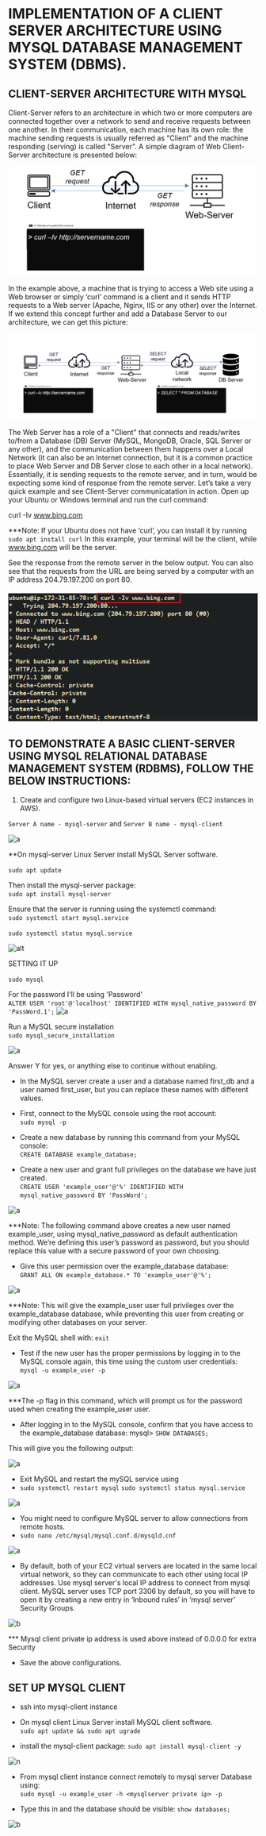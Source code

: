# IMPLEMENTATION OF A CLIENT SERVER ARCHITECTURE USING MYSQL DATABASE MANAGEMENT SYSTEM (DBMS).

## CLIENT-SERVER ARCHITECTURE WITH MYSQL

Client-Server refers to an architecture in which two or more computers are connected together over a network to send and receive requests between one another. In their communication, each machine has its own role: the machine sending requests is usually referred as "Client" and the machine responding (serving) is called "Server". A simple diagram of Web Client-Server architecture is presented below:

![al](https://github.com/IwunzeGE/DevOps-Project/blob/f5ebc19e0f6692cf2cf39858b8de061a25381f92/CLIENT-SERVER%20ARCHITECTURE/images/illustration%201.png)

In the example above, a machine that is trying to access a Web site using a Web browser or simply ‘curl’ command is a client and it sends HTTP requests to a Web server (Apache, Nginx, IIS or any other) over the Internet. If we extend this concept further and add a Database Server to our architecture, we can get this picture:

![alt](https://github.com/IwunzeGE/DevOps-Project/blob/f5ebc19e0f6692cf2cf39858b8de061a25381f92/CLIENT-SERVER%20ARCHITECTURE/images/illustration%202.png)

The Web Server has a role of a "Client" that connects and reads/writes to/from a Database (DB) Server (MySQL, MongoDB, Oracle, SQL Server or any other), and the communication between them happens over a Local Network (it can also be an Internet connection, but it is a common practice to place Web Server and DB Server close to each other in a local network).  
Essentially, it is sending requests to the remote server, and in turn, would be expecting some kind of response from the remote server. Let’s take a very quick example and see Client-Server communicatation in action. Open up your Ubuntu or Windows terminal and run the curl command:

curl -Iv www.bing.com

***Note: If your Ubuntu does not have ‘curl’, you can install it by running `sudo apt install curl` In this example, your terminal will be the client, while www.bing.com will be the server.

See the response from the remote server in the below output. You can also see that the requests from the URL are being served by a computer with an IP address 204.79.197.200 on port 80.

![a](https://github.com/IwunzeGE/DevOps-Project/blob/f5ebc19e0f6692cf2cf39858b8de061a25381f92/CLIENT-SERVER%20ARCHITECTURE/images/curl%20-Iv.png)

## TO DEMONSTRATE A BASIC CLIENT-SERVER USING MYSQL RELATIONAL DATABASE MANAGEMENT SYSTEM (RDBMS), FOLLOW THE BELOW INSTRUCTIONS:

1. Create and configure two Linux-based virtual servers (EC2 instances in AWS).

```Server A name - mysql-server``` and  ```Server B name - mysql-client```

![a](https://github.com/IwunzeGE/DevOps-Project/blob/f5ebc19e0f6692cf2cf39858b8de061a25381f92/CLIENT-SERVER%20ARCHITECTURE/images/instances.png)

**On mysql-server Linux Server install MySQL Server software.

`sudo apt update`

Then install the mysql-server package:  
`sudo apt install mysql-server`

Ensure that the server is running using the systemctl command:  
`sudo systemctl start mysql.service`

`sudo systemctl status mysql.service`

![alt](https://github.com/IwunzeGE/DevOps-Project/blob/f5ebc19e0f6692cf2cf39858b8de061a25381f92/CLIENT-SERVER%20ARCHITECTURE/images/install%20mysql-server.png)

SETTING IT UP

`sudo mysql`

For the password I'll be using 'Password'  
```ALTER USER 'root'@'localhost' IDENTIFIED WITH mysql_native_password BY 'PassWord.1';```
![a](https://github.com/IwunzeGE/DevOps-Project/blob/f5ebc19e0f6692cf2cf39858b8de061a25381f92/CLIENT-SERVER%20ARCHITECTURE/images/alter%20user.png)

Run a MySQL secure installation  
`sudo mysql_secure_installation`

![a](https://github.com/IwunzeGE/DevOps-Project/blob/f5ebc19e0f6692cf2cf39858b8de061a25381f92/CLIENT-SERVER%20ARCHITECTURE/images/mysql%20secure%20installation.png)

Answer Y for yes, or anything else to continue without enabling.

- In the MySQL server create a user and a database named first_db and a user named first_user, but you can replace these names with different values.

- First, connect to the MySQL console using the root account:  
`sudo mysql -p`

- Create a new database by running this command from your MySQL console:  
`CREATE DATABASE example_database;`

- Create a new user and grant full privileges on the database we have just created.  
`CREATE USER 'example_user'@'%' IDENTIFIED WITH mysql_native_password BY 'PassWord';`

![a](https://github.com/IwunzeGE/DevOps-Project/blob/f5ebc19e0f6692cf2cf39858b8de061a25381f92/CLIENT-SERVER%20ARCHITECTURE/images/create%20db%20and%20user.png)

***Note: The following command above creates a new user named example_user, using mysql_native_password as default authentication method. We’re defining this user’s password as password, but you should replace this value with a secure password of your own choosing.

- Give this user permission over the example_database database:  
`GRANT ALL ON example_database.* TO 'example_user'@'%';`

![a](https://github.com/IwunzeGE/DevOps-Project/blob/f5ebc19e0f6692cf2cf39858b8de061a25381f92/CLIENT-SERVER%20ARCHITECTURE/images/grant%20permission.png)

***Note: This will give the example_user user full privileges over the example_database database, while preventing this user from creating or modifying other databases on your server.

Exit the MySQL shell with: `exit`

- Test if the new user has the proper permissions by logging in to the MySQL console again, this time using the custom user credentials:  
`mysql -u example_user -p`

![a](https://github.com/IwunzeGE/DevOps-Project/blob/f5ebc19e0f6692cf2cf39858b8de061a25381f92/CLIENT-SERVER%20ARCHITECTURE/images/first%20user.png)

***The -p flag in this command, which will prompt us for the password used when creating the example_user user. 

- After logging in to the MySQL console, confirm that you have access to the example_database database: mysql> `SHOW DATABASES;`

This will give you the following output:

![a](https://github.com/IwunzeGE/DevOps-Project/blob/f5ebc19e0f6692cf2cf39858b8de061a25381f92/CLIENT-SERVER%20ARCHITECTURE/images/show%20databases.png)

- Exit MySQL and restart the mySQL service using  
- `sudo systemctl restart mysql`        `sudo systemctl status mysql.service`

![a](https://github.com/IwunzeGE/DevOps-Project/blob/f5ebc19e0f6692cf2cf39858b8de061a25381f92/CLIENT-SERVER%20ARCHITECTURE/images/systemctl%20enable%20mysql.png)

- You might need to configure MySQL server to allow connections from remote hosts.  
- `sudo nano /etc/mysql/mysql.conf.d/mysqld.cnf`

![a](https://github.com/IwunzeGE/DevOps-Project/blob/f5ebc19e0f6692cf2cf39858b8de061a25381f92/CLIENT-SERVER%20ARCHITECTURE/images/etc%20mysql.png)

- By default, both of your EC2 virtual servers are located in the same local virtual network, so they can communicate to each other using local IP addresses. Use mysql server's local IP address to connect from mysql client. MySQL server uses TCP port 3306 by default, so you will have to open it by creating a new entry in ‘Inbound rules’ in ‘mysql server’ Security Groups.

![b](https://github.com/IwunzeGE/DevOps-Project/blob/f5ebc19e0f6692cf2cf39858b8de061a25381f92/CLIENT-SERVER%20ARCHITECTURE/images/inbound%20rules.png)

*** Mysql client private ip address is used above instead of 0.0.0.0 for extra Security

- Save the above configurations.

## SET UP MYSQL CLIENT
- ssh into mysql-client instance

- On mysql client Linux Server install MySQL client software.  
`sudo apt update && sudo apt ugrade`

- install the mysql-client package:
`sudo apt install mysql-client -y`

![n](https://github.com/IwunzeGE/DevOps-Project/blob/f5ebc19e0f6692cf2cf39858b8de061a25381f92/CLIENT-SERVER%20ARCHITECTURE/images/install%20mysql-client.png)

- From mysql client instance connect remotely to mysql server Database using:  
`sudo mysql -u example_user -h <mysqlserver private ip> -p`

- Type this in and the database should be visible:
`show databases;`

![b](https://github.com/IwunzeGE/DevOps-Project/blob/f5ebc19e0f6692cf2cf39858b8de061a25381f92/CLIENT-SERVER%20ARCHITECTURE/images/db%20remote%20connect.png)
